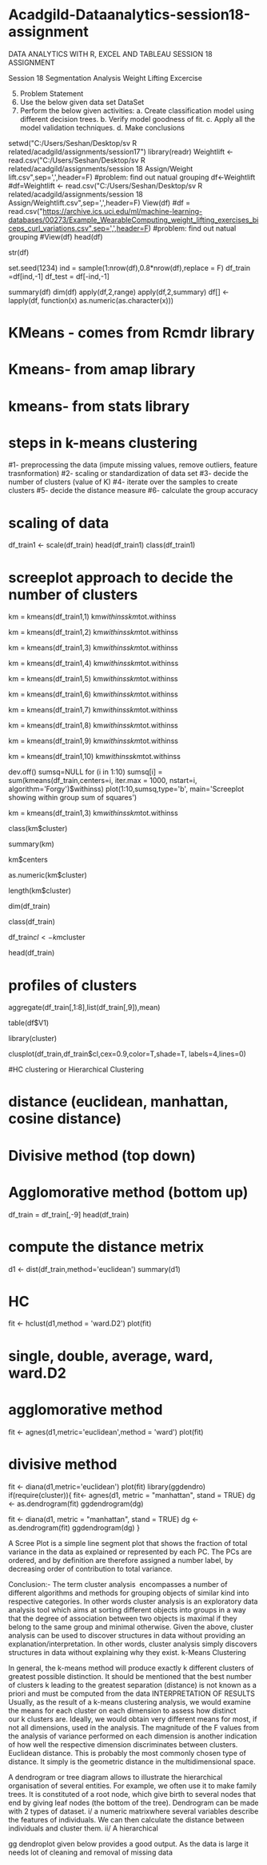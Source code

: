 # Acadgild-Dataanalytics-session18-assignment
DATA ANALYTICS WITH R, EXCEL AND TABLEAU SESSION 18 ASSIGNMENT 

Session 18 Segmentation Analysis
Weight Lifting Excercise




5. Problem Statement 
1. Use the below given data set 
DataSet 
2. Perform the below given activities: 
a. Create classification model using different decision trees. 
b. Verify model goodness of fit. 
c. Apply all the model validation techniques. 
d. Make conclusions


setwd("C:/Users/Seshan/Desktop/sv R related/acadgild/assignments/session17")
library(readr)
Weightlift <- read.csv("C:/Users/Seshan/Desktop/sv R related/acadgild/assignments/session 18 Assign/Weight lift.csv",sep=',',header=F)
#problem: find out natual grouping 
df<-Weightlift 
#df=Weightlift <- read.csv("C:/Users/Seshan/Desktop/sv R related/acadgild/assignments/session 18 Assign/Weightlift.csv",sep=',',header=F)
View(df)
#df = read.csv("https://archive.ics.uci.edu/ml/machine-learning-databases/00273/Example_WearableComputing_weight_lifting_exercises_biceps_curl_variations.csv",sep=',',header=F)
#problem: find out natual grouping 
#View(df)
head(df)

str(df)

set.seed(1234)
ind = sample(1:nrow(df),0.8*nrow(df),replace = F)
df_train =df[ind,-1]
df_test = df[-ind,-1]

summary(df)
dim(df)
apply(df,2,range)
apply(df,2,summary)
df[] <- lapply(df, function(x) as.numeric(as.character(x)))
# KMeans - comes from Rcmdr library
# Kmeans- from amap library
# kmeans- from stats library
# steps in k-means clustering
#1- preprocessing the data (impute missing values, remove outliers, feature trasnformation)
#2- scaling or standardization of data set
#3- decide the number of clusters (value of K)
#4- iterate over the samples to create clusters
#5- decide the distance measure
#6- calculate the group accuracy
# scaling of data
df_train1 <- scale(df_train)
head(df_train1)
class(df_train1)

# screeplot approach to decide the number of clusters
km = kmeans(df_train1,1)
km$withinss
km$tot.withinss

km = kmeans(df_train1,2)
km$withinss
km$tot.withinss

km = kmeans(df_train1,3)
km$withinss
km$tot.withinss

km = kmeans(df_train1,4)
km$withinss
km$tot.withinss

km = kmeans(df_train1,5)
km$withinss
km$tot.withinss

km = kmeans(df_train1,6)
km$withinss
km$tot.withinss

km = kmeans(df_train1,7)
km$withinss
km$tot.withinss

km = kmeans(df_train1,8)
km$withinss
km$tot.withinss

km = kmeans(df_train1,9)
km$withinss
km$tot.withinss

km = kmeans(df_train1,10)
km$withinss
km$tot.withinss

dev.off()
sumsq=NULL
for (i in 1:10)
  sumsq[i] = sum(kmeans(df_train,centers=i,
                        iter.max = 1000,
                        nstart=i,
                        algorithm='Forgy')$withinss)
plot(1:10,sumsq,type='b', main='Screeplot showing within group sum of squares')

km = kmeans(df_train1,3)
km$withinss
km$tot.withinss

class(km$cluster)

summary(km)

km$centers

as.numeric(km$cluster)

length(km$cluster)

dim(df_train)

class(df_train)

df_train$cl <- km$cluster

head(df_train)
# profiles of clusters
aggregate(df_train[,1:8],list(df_train[,9]),mean)

table(df$V1)

library(cluster)

clusplot(df_train,df_train$cl,cex=0.9,color=T,shade=T, labels=4,lines=0)

#HC clustering or Hierarchical Clustering
# distance (euclidean, manhattan, cosine distance)

# Divisive method (top down)
# Agglomorative method (bottom up)



df_train = df_train[,-9]
head(df_train)

# compute the distance metrix
d1 <- dist(df_train,method='euclidean')
summary(d1)


# HC
fit <- hclust(d1,method = 'ward.D2')
plot(fit)

# single, double, average, ward, ward.D2

# agglomorative method
fit <- agnes(d1,metric='euclidean',method = 'ward')
plot(fit)

# divisive method
fit <- diana(d1,metric='euclidean')
plot(fit)
library(ggdendro)
if(require(cluster)){
  fit<- agnes(d1, metric = "manhattan", stand = TRUE)
  dg <- as.dendrogram(fit)
  ggdendrogram(dg)
  
  fit <- diana(d1, metric = "manhattan", stand = TRUE)
  dg <- as.dendrogram(fit)
  ggdendrogram(dg)
}





A Scree Plot is a simple line segment plot that shows the fraction of total variance in the data as explained or represented by each PC. The PCs are ordered, and by definition are therefore assigned a number label, by decreasing order of contribution to total variance.






Conclusion:-
The term cluster analysis  encompasses a number of different algorithms and methods for grouping objects of similar kind into respective categories.  In other words cluster analysis is an exploratory data analysis tool which aims at sorting different objects into groups in a way that the degree of association between two objects is maximal if they belong to the same group and minimal otherwise. Given the above, cluster analysis can be used to discover structures in data without providing an explanation/interpretation. In other words, cluster analysis simply discovers structures in data without explaining why they exist.
k-Means Clustering

In general, the k-means method will produce exactly k different clusters of greatest possible distinction. It should be mentioned that the best number of clusters k leading to the greatest separation (distance) is not known as a priori and must be computed from the data
INTERPRETATION OF RESULTS
Usually, as the result of a k-means clustering analysis, we would examine the means for each cluster on each dimension to assess how distinct our k clusters are. Ideally, we would obtain very different means for most, if not all dimensions, used in the analysis. The magnitude of the F values from the analysis of variance performed on each dimension is another indication of how well the respective dimension discriminates between clusters.
Euclidean distance. This is probably the most commonly chosen type of distance. It simply is the geometric distance in the multidimensional space. 






A dendrogram or tree diagram allows to illustrate the hierarchical organisation of several entities. For example, we often use it to make family trees. It is constituted of a root node, which give birth to several nodes that end by giving leaf nodes (the
bottom of the tree). Dendrogram can be made with 2 types of dataset. i/ a numeric matrixwhere several variables describe the features of individuals. We can then calculate the distance between individuals and cluster them. ii/ A hierarchical

gg dendroplot given below provides a good output. As the data is large it needs lot of cleaning and removal of missing data


